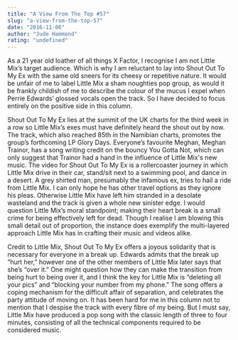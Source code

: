 ```yaml
---
title: "A View From The Top #57"
slug: "a-view-from-the-top-57"
date: "2016-11-06"
author: "Jude Hammond"
rating: "undefined"
---
```


As a 21 year old loather of all things X Factor, I recognise I am not Little Mix’s target audience. Which is why I am reluctant to lay into Shout Out To My Ex with the same old sneers for its cheesy or repetitive nature. It would be unfair of me to label Little Mix a sham noughties pop group, as would it be frankly childish of me to describe the colour of the mucus I expel when Perrie Edwards’ glossed vocals open the track. So I have decided to focus entirely on the positive side in this column.

Shout Out To My Ex lies at the summit of the UK charts for the third week in a row so Little Mix’s exes must have definitely heard the shout out by now. The track, which also reached 85th in the Namibian charts, promotes the group’s forthcoming LP Glory Days. Everyone’s favourite Meghan, Meghan Trainor, has a song writing credit on the bouncy You Gotta Not, which can only suggest that Trainor had a hand in the influence of Little Mix's new music. The video for Shout Out To My Ex is a rollercoaster journey in which Little Mix drive in their car, stand/sit next to a swimming pool, and dance in a desert. A grey shirted man, presumably the infamous ex, tries to hail a ride from Little Mix. I can only hope he has other travel options as they ignore his pleas. Otherwise Little Mix have left him stranded in a desolate wasteland and the track is given a whole new sinister edge. I would question Little Mix’s moral standpoint; making their heart break is a small crime for being effectively left for dead. Though I realise I am blowing this small detail out of proportion, the instance does exemplify the multi-layered approach Little Mix has in crafting their music and videos alike.

Credit to Little Mix, Shout Out To My Ex offers a joyous solidarity that is necessary for everyone in a break up. Edwards admits that the break up “hurt her,” however one of the other members of Little Mix later says that she’s “over it.” One might question how they can make the transition from being hurt to being over it, and I think the key for Little Mix is “deleting all your pics” and “blocking your number from my phone.” The song offers a coping mechanism for the difficult affair of separation, and celebrates the party attitude of moving on. It has been hard for me in this column not to mention that I despise the track with every fibre of my being. But I must say, Little Mix have produced a pop song with the classic length of three to four minutes, consisting of all the technical components required to be considered music.
